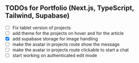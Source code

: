 
## TODOs for Portfolio (Next.js, TypeScript, Tailwind, Supabase)

- [ ] Fix tablet version of projects
- [ ] add theme for the projects on hover and for the article
- [x] add supabase storage for image handling
- [ ] make the avatar in projects route show the message
- [ ] make the avatar in projects route clickable to start a chat
- [ ] start working on authenticated edit mode
